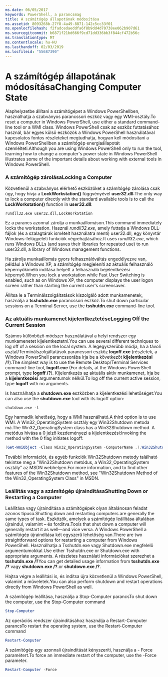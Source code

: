```yaml
---
ms.date: 06/05/2017
keywords: PowerShell, a parancsmag
title: A számítógép állapotának módosítása
ms.assetid: 8093268b-27f8-4a49-8871-142c5cc33f01
ms.openlocfilehash: f2fadcedaeddfa6f8b9dd4d70738ee062b907d61
ms.sourcegitcommit: b6871f21bd666f9cd71dd336bb3f844cf472b56c
ms.translationtype: MT
ms.contentlocale: hu-HU
ms.lasthandoff: 02/03/2019
ms.locfileid: "55687390"
---
```

# <a name="changing-computer-state"></a><span data-ttu-id="96cd1-103">A számítógép állapotának módosítása</span><span class="sxs-lookup"><span data-stu-id="96cd1-103">Changing Computer State</span></span>

<span data-ttu-id="96cd1-104">Alaphelyzetbe állítani a számítógépet a Windows PowerShellben, használhatja a szabványos parancssori eszköz vagy egy WMI-osztály.</span><span class="sxs-lookup"><span data-stu-id="96cd1-104">To reset a computer in Windows PowerShell, use either a standard command-line tool or a WMI class.</span></span> <span data-ttu-id="96cd1-105">Windows PowerShell csak az eszköz futtatásához használ, bár egyes külső eszközök a Windows PowerShell használatával kapcsolatos fontos részleteket megtudhatja, hogyan kell módosítani a Windows PowerShellben a számítógép energiaállapotát szemlélteti.</span><span class="sxs-lookup"><span data-stu-id="96cd1-105">Although you are using Windows PowerShell only to run the tool, learning how to change a computer's power state in Windows PowerShell illustrates some of the important details about working with external tools in Windows PowerShell.</span></span>

### <a name="locking-a-computer"></a><span data-ttu-id="96cd1-106">A számítógép zárolása</span><span class="sxs-lookup"><span data-stu-id="96cd1-106">Locking a Computer</span></span>

<span data-ttu-id="96cd1-107">Közvetlenül a szabványos elérhető eszközöket a számítógép zárolása csak úgy, hogy hívja a **LockWorkstation()** függvényével **user32.dll**:</span><span class="sxs-lookup"><span data-stu-id="96cd1-107">The only way to lock a computer directly with the standard available tools is to call the **LockWorkstation()** function in **user32.dll**:</span></span>

```
rundll32.exe user32.dll,LockWorkStation
```

<span data-ttu-id="96cd1-108">Ez a parancs azonnal zárolja a munkaállomáson.</span><span class="sxs-lookup"><span data-stu-id="96cd1-108">This command immediately locks the workstation.</span></span> <span data-ttu-id="96cd1-109">Használ *rundll32.exe*, amely futtatja a Windows DLL-fájlok (és a szalagtárak ismételt használatra menti) user32.dll, egy könyvtár Windows-felügyeleti funkciók végrehajtásához.</span><span class="sxs-lookup"><span data-stu-id="96cd1-109">It uses *rundll32.exe*, which runs Windows DLLs (and saves their libraries for repeated use) to run user32.dll, a library of Windows management functions.</span></span>

<span data-ttu-id="96cd1-110">Ha zárolja munkaállomás gyors felhasználóváltás engedélyezve van, például a Windows XP, a számítógép megjeleníti az aktuális felhasználó képernyőkímélő indítása helyett a felhasználó bejelentkezési képernyő.</span><span class="sxs-lookup"><span data-stu-id="96cd1-110">When you lock a workstation while Fast User Switching is enabled, such as on Windows XP, the computer displays the user logon screen rather than starting the current user's screensaver.</span></span>

<span data-ttu-id="96cd1-111">Állítsa le a Terminálszolgáltatások kiszolgáló adott munkamenetek, használja a **tsshutdn.exe** parancssori eszköz.</span><span class="sxs-lookup"><span data-stu-id="96cd1-111">To shut down particular sessions on a Terminal Server, use the **tsshutdn.exe** command-line tool.</span></span>

### <a name="logging-off-the-current-session"></a><span data-ttu-id="96cd1-112">Az aktuális munkamenet kijelentkeztetése</span><span class="sxs-lookup"><span data-stu-id="96cd1-112">Logging Off the Current Session</span></span>

<span data-ttu-id="96cd1-113">Számos különböző módszer használatával a helyi rendszer egy munkamenetet kijelentkeztetni.</span><span class="sxs-lookup"><span data-stu-id="96cd1-113">You can use several different techniques to log off of a session on the local system.</span></span> <span data-ttu-id="96cd1-114">A legegyszerűbb módja, ha a távoli asztal/Terminálszolgáltatások parancssori eszköz **logoff.exe** (részletek, a Windows PowerShell parancssorába írja be a következőt **kijelentkezési /?**).</span><span class="sxs-lookup"><span data-stu-id="96cd1-114">The simplest way is to use the Remote Desktop/Terminal Services command-line tool, **logoff.exe** (For details, at the Windows PowerShell prompt, type **logoff /?**).</span></span> <span data-ttu-id="96cd1-115">Kijelentkezés az aktuális aktív munkamenet, írja be a **kijelentkezési** argumentumok nélkül.</span><span class="sxs-lookup"><span data-stu-id="96cd1-115">To log off the current active session, type **logoff** with no arguments.</span></span>

<span data-ttu-id="96cd1-116">Is használhatja a **shutdown.exe** eszközben a kijelentkezési lehetőséget:</span><span class="sxs-lookup"><span data-stu-id="96cd1-116">You can also use the **shutdown.exe** tool with its logoff option:</span></span>

```
shutdown.exe -l
```

<span data-ttu-id="96cd1-117">Egy harmadik lehetőség, hogy a WMI használható.</span><span class="sxs-lookup"><span data-stu-id="96cd1-117">A third option is to use WMI.</span></span> <span data-ttu-id="96cd1-118">A Win32_OperatingSystem osztály egy Win32Shutdown metoda má.</span><span class="sxs-lookup"><span data-stu-id="96cd1-118">The Win32_OperatingSystem class has a Win32Shutdown method.</span></span> <span data-ttu-id="96cd1-119">A metódus hívása a 0 jelző kezdeményezi a kijelentkezési:</span><span class="sxs-lookup"><span data-stu-id="96cd1-119">Invoking the method with the 0 flag initiates logoff:</span></span>

```powershell
(Get-WmiObject -Class Win32_OperatingSystem -ComputerName .).Win32Shutdown(0)
```

<span data-ttu-id="96cd1-120">További információt, és egyéb funkciók Win32Shutdown metody található tekintse meg a "Win32Shutdown metódus, a Win32_OperatingSystem osztály" az MSDN webhelyen.</span><span class="sxs-lookup"><span data-stu-id="96cd1-120">For more information, and to find other features of the Win32Shutdown method, see "Win32Shutdown Method of the Win32_OperatingSystem Class" in MSDN.</span></span>

### <a name="shutting-down-or-restarting-a-computer"></a><span data-ttu-id="96cd1-121">Leállítás vagy a számítógép újraindítása</span><span class="sxs-lookup"><span data-stu-id="96cd1-121">Shutting Down or Restarting a Computer</span></span>

<span data-ttu-id="96cd1-122">Leállítása vagy újraindítása a számítógépek olyan általánosan feladat azonos típusú.</span><span class="sxs-lookup"><span data-stu-id="96cd1-122">Shutting down and restarting computers are generally the same types of task.</span></span> <span data-ttu-id="96cd1-123">Eszközök, amelyek a számítógép leállítása általában újraindul, valamint – és fordítva.</span><span class="sxs-lookup"><span data-stu-id="96cd1-123">Tools that shut down a computer will generally restart it as well—and vice versa.</span></span> <span data-ttu-id="96cd1-124">A Windows PowerShell a számítógép újraindítása két egyszerű lehetőség van.</span><span class="sxs-lookup"><span data-stu-id="96cd1-124">There are two straightforward options for restarting a computer from Windows PowerShell.</span></span> <span data-ttu-id="96cd1-125">Használhatja a Tsshutdn.exe vagy Shutdown.exe megfelelő argumentumokkal.</span><span class="sxs-lookup"><span data-stu-id="96cd1-125">Use either Tsshutdn.exe or Shutdown.exe with appropriate arguments.</span></span> <span data-ttu-id="96cd1-126">A részletes használati információkat szerezhet a **tsshutdn.exe /?**</span><span class="sxs-lookup"><span data-stu-id="96cd1-126">You can get detailed usage information from **tsshutdn.exe /?**</span></span> <span data-ttu-id="96cd1-127">vagy **shutdown.exe /?**.</span><span class="sxs-lookup"><span data-stu-id="96cd1-127">or **shutdown.exe /?**.</span></span>

<span data-ttu-id="96cd1-128">Hajtsa végre a leállítási is, és indítsa újra közvetlenül a Windows PowerShell, valamint a műveletek.</span><span class="sxs-lookup"><span data-stu-id="96cd1-128">You can also perform shutdown and restart operations directly from Windows PowerShell as well.</span></span>

<span data-ttu-id="96cd1-129">A számítógép leállítása, használja a Stop-Computer parancs</span><span class="sxs-lookup"><span data-stu-id="96cd1-129">To shut down the computer, use the Stop-Computer command</span></span>

```powershell
Stop-Computer
```

<span data-ttu-id="96cd1-130">Az operációs rendszer újraindításához használja a Restart-Computer parancs</span><span class="sxs-lookup"><span data-stu-id="96cd1-130">To restart the operating system, use the Restart-Computer command</span></span>

```powershell
Restart-Computer
```

<span data-ttu-id="96cd1-131">A számítógép egy azonnali újraindítását kényszeríti, használja a - Force paramétert.</span><span class="sxs-lookup"><span data-stu-id="96cd1-131">To force an immediate restart of the computer, use the -Force parameter.</span></span>

```powershell
Restart-Computer -Force
```
